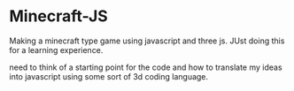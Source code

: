 # Minecraft-JS
Making a minecraft type game using javascript and three js. JUst doing this for a learning experience.

need to think of a starting point for the code and how to translate my ideas into javascript using some sort of 3d coding language.